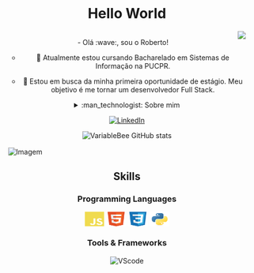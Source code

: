 <!--título-->
<div id="user-content-toc">
  <ul align="center">
    <summary><h1 style="display: inline-block">Hello World</h1></summary>
    
<!-- GIF -->
<img align="right" src="https://github.com/RobertoZhou/RobertoZhou/assets/141890618/6c953e36-8507-454a-9b3f-558b137a8a41">
    
<!-- Presentation -->
<p align="center">
  - Olá :wave:, sou o Roberto!

  - :seedling: Atualmente estou cursando Bacharelado em Sistemas de Informação na PUCPR.

  - :telescope: Estou em busca da minha primeira oportunidade de estágio. Meu objetivo é me tornar um desenvolvedor Full Stack.
</p>

<!-- Dropdown -->
<details>
  <summary>:man_technologist: Sobre mim</summary>

  - :speech_balloon: Tenho 19 anos e atualmente moro em Curitiba. Tenho conhecimento com Python, HTML, CSS e JavaScript.

  - :zap: Além disso, tenho uma paixão por mangá, manhua e manhwa. Acredito que isso amplia minha criatividade e minha perspectiva sobre narrativas e soluções de problemas. Nos momentos de lazer, gosto de assistir filmes e também sou um entusiasta de jogos.
</details>

<!-- Links -->
[![LinkedIn](https://img.shields.io/badge/LinkedIn-0077B5?style=for-the-badge&logo=linkedin&logoColor=white)](https://www.linkedin.com/in/robertozhou/)

<!-- GithubStats -->
![VariableBee GitHub stats](https://github-readme-stats.vercel.app/api?username=robertozhou&show_icons=true&theme=tokyonight)

<!-- GIF -->
<p align="left">
  <img align="center" src="https://github.com/RobertoZhou/RobertoZhou/assets/141890618/78823818-99c0-4136-9a4f-379c9f0978ec" alt="Imagem">
</p>

<!-- Portfolio -->
##  Skills
<!-- Skills: Programming Languages -->
  <div style="flex-basis: 48%;">
    <h3>Programming Languages</h3>
    <img align="center" alt="Js" height="30" width="40" src="https://raw.githubusercontent.com/devicons/devicon/master/icons/javascript/javascript-plain.svg">
    <img align="center" alt="HTML" height="30" width="40" src="https://raw.githubusercontent.com/devicons/devicon/master/icons/html5/html5-original.svg">
    <img align="center" alt="CSS" height="30" width="40" src="https://raw.githubusercontent.com/devicons/devicon/master/icons/css3/css3-original.svg">
    <img align="center" alt="Python" height="30" width="40" src="https://raw.githubusercontent.com/devicons/devicon/master/icons/python/python-original.svg">
  </div>
  
  <!-- Skills: Tools & Frameworks -->
  <div style="flex-basis: 48%;">
    <h3>Tools & Frameworks</h3>
    <img align="center" alt="VScode" height="30" width="40" src="https://cdn.jsdelivr.net/gh/devicons/devicon/icons/vscode/vscode-original.svg">
  </div>

